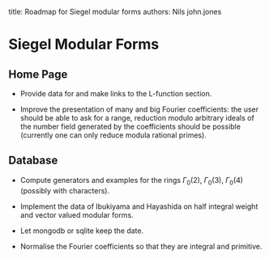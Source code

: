 title: Roadmap for Siegel modular forms
authors:
    Nils
    john.jones

Siegel Modular Forms
====================

## Home Page

- Provide data for and make links to the L-function section.

- Improve the presentation of many and big Fourier coefficients: the user should be able to ask for a range, reduction modulo arbitrary ideals of the number field generated by the coefficients should be possible (currently one can only reduce modula rational primes).

## Database

- Compute generators and examples for the rings $\Gamma_0(2)$, $\Gamma_0(3)$, $\Gamma_0(4)$
  (possibly with characters).

- Implement the data of Ibukiyama and Hayashida on half integral weight and vector valued modular forms. 

- Let mongodb or sqlite keep the date.

- Normalise the Fourier coefficients so that they are integral and primitive.
